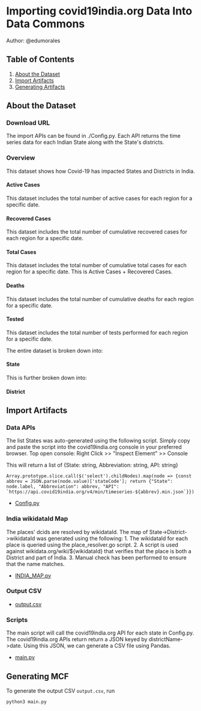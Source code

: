 # Importing covid19india.org Data Into Data Commons

Author: @edumorales

## Table of Contents

1. [About the Dataset](#about-the-dataset)
1. [Import Artifacts](#import-artifacts)
1. [Generating Artifacts](#generating-artifacts)

## About the Dataset

### Download URL

The import APIs can be found in ./Config.py.
Each API returns the time series data for each Indian State along with the State's districts.

### Overview

This dataset shows how Covid-19 has impacted States and Districts in India.

#### Active Cases

This dataset includes the total number of active cases for each region for a specific date.

#### Recovered Cases

This dataset includes the total number of cumulative recovered cases for each region for a specific date.

#### Total Cases

This dataset includes the total number of cumulative total cases for each region for a specific date. This is Active Cases + Recovered Cases.

#### Deaths

This dataset includes the total number of cumulative deaths for each region for a specific date.

#### Tested

This dataset includes the total number of tests performed for each region for a specific date.

The entire dataset is broken down into:

#### State

This is further broken down into:

#### District

## Import Artifacts

### Data APIs

The list States was auto-generated using the following script.
Simply copy and paste the script into the covid19india.org console in your preferred browser.
Top open console: Right Click >> "Inspect Element" >> Console

This will return a list of {State: string, Abbreviation: string, API: string}

```Array.prototype.slice.call($('select').childNodes).map(node => {const abbrev = JSON.parse(node.value)['stateCode']; return {"State": node.label, "Abbreviation": abbrev, "API": `https://api.covid19india.org/v4/min/timeseries-${abbrev}.min.json`}})```

- [Config.py](Config.py)

### India wikidataId Map

The places' dcids are resolved by wikidataId.
The map of State->District->wikidataId was generated using the following:
    1. The wikidataId for each place is queried using the place_resolver.go script.
    2. A script is used against wikidata.org/wiki/${wikidataId} that verifies that the place is both a District and part of India.
    3. Manual check has been performed to ensure that the name matches.

- [INDIA_MAP.py](INDIA_MAP.py)

### Output CSV

- [output.csv](output/output.csv)

### Scripts

The main script will call the covid19india.org API for each state in Config.py.
The covid19india.org APIs return return a JSON keyed by districtName->date.
Using this JSON, we can generate a CSV file using Pandas.

- [main.py](main.py)
## Generating MCF

To generate the output CSV `output.csv`, run

``` bash
python3 main.py
```
